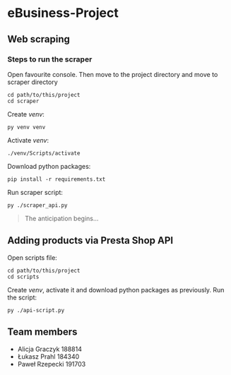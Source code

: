 # eBusiness-Project

## Web scraping
### Steps to run the scraper
Open favourite console. Then move to the project directory and move to scraper directory
```
cd path/to/this/project
cd scraper
```
Create _venv_:
```
py venv venv
```
Activate _venv_:
```
./venv/Scripts/activate
```
Download python packages:
```
pip install -r requirements.txt
```
Run scraper script:
```
py ./scraper_api.py
```
> The anticipation begins...

## Adding products via Presta Shop API
Open scripts file:
```
cd path/to/this/project
cd scripts
```

Create _venv_, activate it and download python packages as previously.
Run the script:
```
py ./api-script.py
```

## Team members 

 - Alicja Graczyk 188814
 - Łukasz Prahl 184340
 - Paweł Rzepecki 191703
